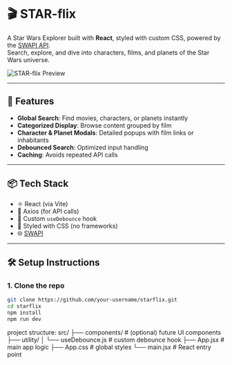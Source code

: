 # 🎬 STAR-flix

A Star Wars Explorer built with **React**, styled with custom CSS, powered by the [SWAPI API](https://swapi.py4e.com/).  
Search, explore, and dive into characters, films, and planets of the Star Wars universe.

![STAR-flix Preview](<img width="1493" alt="image" src="https://github.com/user-attachments/assets/8c77ac82-623c-4857-a223-0f9982c1b50e" />
)

---

## 🚀 Features

-  **Global Search**: Find movies, characters, or planets instantly
-  **Categorized Display**: Browse content grouped by film
-  **Character & Planet Modals**: Detailed popups with film links or inhabitants
-  **Debounced Search**: Optimized input handling
-  **Caching**: Avoids repeated API calls

---

## 📦 Tech Stack

- ⚛️ React (via Vite)
- 🎯 Axios (for API calls)
- 🧠 Custom `useDebounce` hook
- 💄 Styled with CSS (no frameworks)
- 🌐 [SWAPI](https://swapi.py4e.com/)

---

## 🛠️ Setup Instructions

### 1. Clone the repo

```bash
git clone https://github.com/your-username/starflix.git
cd starflix
npm install
npm run dev
```


project structure:
src/
├── components/         # (optional) future UI components
├── utility/
│   └── useDebounce.js  # custom debounce hook
├── App.jsx             # main app logic
├── App.css             # global styles
└── main.jsx            # React entry point
